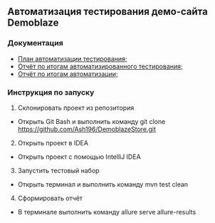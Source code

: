 ## Автоматизация тестирования демо-сайта Demoblaze
### Документация
* <a href="https://github.com/Ash196/DemoblazeStore/blob/main/Documents/Plan.md">План автоматизации тестирования;</a>
* <a href="https://github.com/Ash196/DemoblazeStore/blob/main/Documents/Report.md">Отчёт по итогам автоматизированного тестирования;</a>
* <a href="https://github.com/Ash196/DemoblazeStore/blob/main/Documents/Summary.md">Отчёт по итогам автоматизации;</a>
### Инструкция по запуску
1. Склонировать проект из репозитория
* Открыть Git Bash и выполнить команду git clone https://github.com/Ash196/DemoblazeStore.git
2. Открыть проект в IDEA
* Открыть проект с помощью IntelliJ IDEA
3. Запустить тестовый набор
* Открыть терминал и выполнить команду mvn test clean
4. Сформировать отчёт
* В терминале выполнить команду allure serve allure-results
